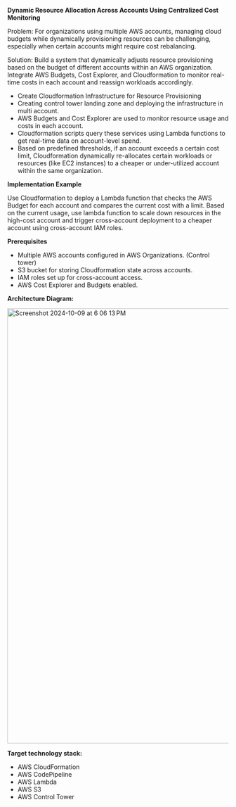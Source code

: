 **Dynamic Resource Allocation Across Accounts Using Centralized Cost Monitoring**


Problem: For organizations using multiple AWS accounts, managing cloud budgets while dynamically provisioning resources can be challenging, especially when certain accounts might require cost rebalancing.

Solution: Build a system that dynamically adjusts resource provisioning based on the budget of different accounts within an AWS organization. Integrate AWS Budgets, Cost Explorer, and Cloudformation to monitor real-time costs in each account and reassign workloads accordingly.


* Create Cloudformation Infrastructure for Resource Provisioning
* Creating control tower landing zone and deploying the infrastructure in multi account.
* AWS Budgets and Cost Explorer are used to monitor resource usage and costs in each account.
* Cloudformation scripts query these services using Lambda functions to get real-time data on account-level spend.
* Based on predefined thresholds, if an account exceeds a certain cost limit, Cloudformation dynamically re-allocates certain workloads or resources (like EC2 instances) to a cheaper or under-utilized account within the same organization.


**Implementation Example**

Use Cloudformation to deploy a Lambda function that checks the AWS Budget for each account and compares the current cost with a limit.
Based on the current usage, use lambda function to scale down resources in the high-cost account and trigger cross-account deployment to a cheaper account using cross-account IAM roles.

**Prerequisites**

* Multiple AWS accounts configured in AWS Organizations. (Control tower)
* S3 bucket for storing Cloudformation state across accounts.
* IAM roles set up for cross-account access.
* AWS Cost Explorer and Budgets enabled.


**Architecture Diagram:**



<img width="989" alt="Screenshot 2024-10-09 at 6 06 13 PM" src="https://github.com/user-attachments/assets/7939e1bd-fad3-4b98-aa22-6cf688c99b4b">

**Target technology stack:**

* AWS CloudFormation
* AWS CodePipeline
* AWS Lambda
* AWS S3
* AWS Control Tower

